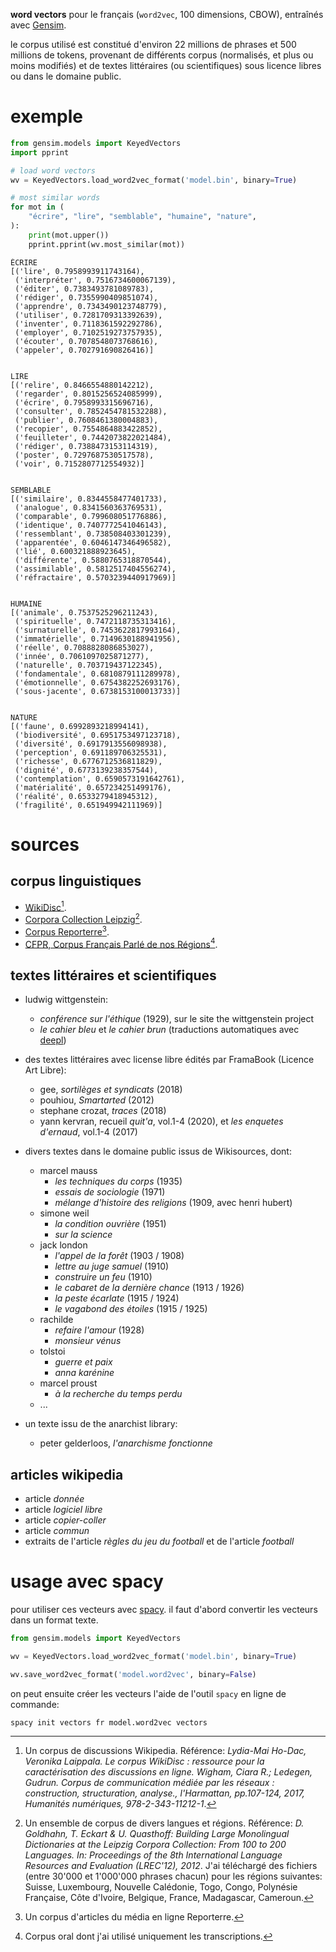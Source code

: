 __word vectors__ pour le français (`word2vec`, 100 dimensions, CBOW), entraînés avec [Gensim](https://radimrehurek.com/gensim/).

le corpus utilisé est constitué d'environ 22 millions de phrases et 500 millions de tokens, provenant de différents corpus (normalisés, et plus ou moins modifiés) et de textes littéraires (ou scientifiques) sous licence libres ou dans le domaine public.

exemple
=======

```python
from gensim.models import KeyedVectors
import pprint

# load word vectors
wv = KeyedVectors.load_word2vec_format('model.bin', binary=True)

# most similar words
for mot in (
    "écrire", "lire", "semblable", "humaine", "nature",
):
    print(mot.upper())
    pprint.pprint(wv.most_similar(mot))
```

```
ÉCRIRE
[('lire', 0.7958993911743164),
 ('interpréter', 0.7516734600067139),
 ('éditer', 0.7383493781089783),
 ('rédiger', 0.7355990409851074),
 ('apprendre', 0.7343490123748779),
 ('utiliser', 0.7281709313392639),
 ('inventer', 0.7118361592292786),
 ('employer', 0.7102519273757935),
 ('écouter', 0.7078548073768616),
 ('appeler', 0.702791690826416)]


LIRE
[('relire', 0.8466554880142212),
 ('regarder', 0.8015256524085999),
 ('écrire', 0.7958993315696716),
 ('consulter', 0.7852454781532288),
 ('publier', 0.7608461380004883),
 ('recopier', 0.7554864883422852),
 ('feuilleter', 0.7442073822021484),
 ('rédiger', 0.7388473153114319),
 ('poster', 0.7297687530517578),
 ('voir', 0.7152807712554932)]


SEMBLABLE
[('similaire', 0.8344558477401733),
 ('analogue', 0.8341560363769531),
 ('comparable', 0.799608051776886),
 ('identique', 0.7407772541046143),
 ('ressemblant', 0.738508403301239),
 ('apparentée', 0.6046147346496582),
 ('lié', 0.600321888923645),
 ('différente', 0.5880765318870544),
 ('assimilable', 0.5812517404556274),
 ('réfractaire', 0.5703239440917969)]


HUMAINE
[('animale', 0.7537525296211243),
 ('spirituelle', 0.7472118735313416),
 ('surnaturelle', 0.7453622817993164),
 ('immatérielle', 0.7149630188941956),
 ('réelle', 0.7088828086853027),
 ('innée', 0.7061097025871277),
 ('naturelle', 0.703719437122345),
 ('fondamentale', 0.6810879111289978),
 ('émotionnelle', 0.6754382252693176),
 ('sous-jacente', 0.6738153100013733)]


NATURE
[('faune', 0.6992893218994141),
 ('biodiversité', 0.6951753497123718),
 ('diversité', 0.6917913556098938),
 ('perception', 0.691189706325531),
 ('richesse', 0.6776712536811829),
 ('dignité', 0.6773139238357544),
 ('contemplation', 0.6590573191642761),
 ('matérialité', 0.657234251499176),
 ('réalité', 0.6533279418945312),
 ('fragilité', 0.651949942111969)]
```

sources
=======

corpus linguistiques
--------------------

- [WikiDisc](https://www.ortolang.fr/market/corpora/wikidisc)[^1].
- [Corpora Collection Leipzig](https://wortschatz.uni-leipzig.de/en/download/French)[^2].
- [Corpus Reporterre](https://www.ortolang.fr/market/corpora/corpus-reporterre)[^3].
- [CFPR, Corpus Français Parlé de nos Régions](https://cfpr.huma-num.fr/)[^4].

[^1]: Un corpus de discussions Wikipedia. Référence: _Lydia-Mai Ho-Dac, Veronika Laippala. Le corpus WikiDisc : ressource pour la caractérisation des discussions en ligne. Wigham, Ciara R.; Ledegen, Gudrun. Corpus de communication médiée par les réseaux : construction, structuration, analyse., l'Harmattan, pp.107-124, 2017, Humanités numériques, 978-2-343-11212-1_. 

[^2]: Un ensemble de corpus de divers langues et régions. Référence: _D. Goldhahn, T. Eckart & U. Quasthoff: Building Large Monolingual Dictionaries at the Leipzig Corpora Collection: From 100 to 200 Languages. In: Proceedings of the 8th International Language Resources and Evaluation (LREC'12), 2012_. J'ai téléchargé des fichiers (entre 30'000 et 1'000'000 phrases chacun) pour les régions suivantes: Suisse, Luxembourg, Nouvelle Calédonie, Togo, Congo, Polynésie Française, Côte d'Ivoire, Belgique, France, Madagascar, Cameroun.

[^3]: Un corpus d'articles du média en ligne Reporterre.

[^4]: Corpus oral dont j'ai utilisé uniquement les transcriptions.

textes littéraires et scientifiques
-----------------------------------

- ludwig wittgenstein:
    - _conférence sur l'éthique_ (1929), sur le site the wittgenstein project
    - _le cahier bleu_ et _le cahier brun_ (traductions automatiques avec [deepl](https://www.deepl.com/en/translator))

- des textes littéraires avec license libre édités par FramaBook (Licence Art Libre):
    - gee, _sortilèges et syndicats_ (2018)
    - pouhiou, _Smartarted_ (2012)
    - stephane crozat, _traces_ (2018)
    - yann kervran, recueil _quit'a_, vol.1-4 (2020), et _les enquetes d'ernaud_, vol.1-4 (2017)

- divers textes dans le domaine public issus de Wikisources, dont:
    - marcel mauss
        - _les techniques du corps_ (1935)
        - _essais de sociologie_ (1971)
        - _mélange d'histoire des religions_ (1909, avec henri hubert)
    - simone weil
        - _la condition ouvrière_ (1951)
        - _sur la science_
    - jack london
        - _l'appel de la forêt_ (1903 / 1908)
        - _lettre au juge samuel_ (1910)
        - _construire un feu_ (1910)
        - _le cabaret de la dernière chance_ (1913 / 1926)
        - _la peste écarlate_ (1915 / 1924)
        - _le vagabond des étoiles_ (1915 / 1925)
    - rachilde
        - _refaire l'amour_ (1928)
        - _monsieur vénus_
    - tolstoi
        - _guerre et paix_
        - _anna karénine_
    - marcel proust
        - _à la recherche du temps perdu_
    - ...

- un texte issu de the anarchist library:
    - peter gelderloos, _l'anarchisme fonctionne_

articles wikipedia
------------------

- article _donnée_
- article _logiciel libre_
- article _copier-coller_
- article _commun_
- extraits de l'article _règles du jeu du football_ et de l'article _football_

usage avec spacy
================

pour utiliser ces vecteurs avec [spacy](https://spacy.io/). il faut d'abord convertir les vecteurs dans un format texte.

```python
from gensim.models import KeyedVectors

wv = KeyedVectors.load_word2vec_format('model.bin', binary=True)

wv.save_word2vec_format('model.word2vec', binary=False)
```

on peut ensuite créer les vecteurs l'aide de l'outil `spacy` en ligne de commande:

```bash
spacy init vectors fr model.word2vec vectors
```
